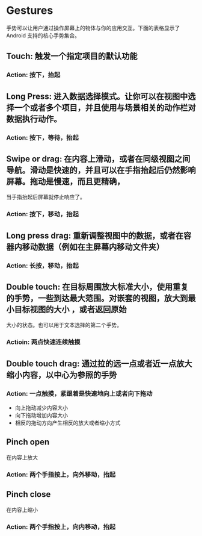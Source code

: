 # Gestures
手势可以让用户通过操作屏幕上的物体与你的应用交互。下面的表格显示了 Android 支持的核心手势集合。

## Touch: 触发一个指定项目的默认功能
### Action: 按下，抬起

## Long Press: 进入数据选择模式。让你可以在视图中选择一个或者多个项目，并且使用与场景相关的动作栏对数据执行动作。
### Action: 按下，等待，抬起

## Swipe or drag: 在内容上滑动，或者在同级视图之间导航。滑动是快速的，并且可以在手指抬起后仍然影响屏幕。拖动是慢速，而且更精确，
当手指抬起后屏幕就停止响应了。
### Action: 按下，移动，抬起

## Long press drag: 重新调整视图中的数据，或者在容器内移动数据（例如在主屏幕内移动文件夹）
### Action: 长按，移动，抬起

## Double touch: 在目标周围放大标准大小，使用重复的手势，一些到达最大范围。对嵌套的视图，放大到最小目标视图的大小 ，或者返回原始
大小的状态。也可以用于文本选择的第二个手势。
### Actioin: 两点快速连续触摸

## Double touch drag: 通过拉的远一点或者近一点放大缩小内容，以中心为参照的手势
### Action: 一点触摸，紧跟着是快速地向上或者向下拖动
* 向上拖动减少内容大小
* 向下拖动增加内容大小
* 相反的拖动方向产生相反的放大或者缩小方式

## Pinch open
在内容上放大
### Action: 两个手指按上，向外移动，抬起

## Pinch close
在内容上缩小
### Action: 两个手指按上，向内移动，抬起
